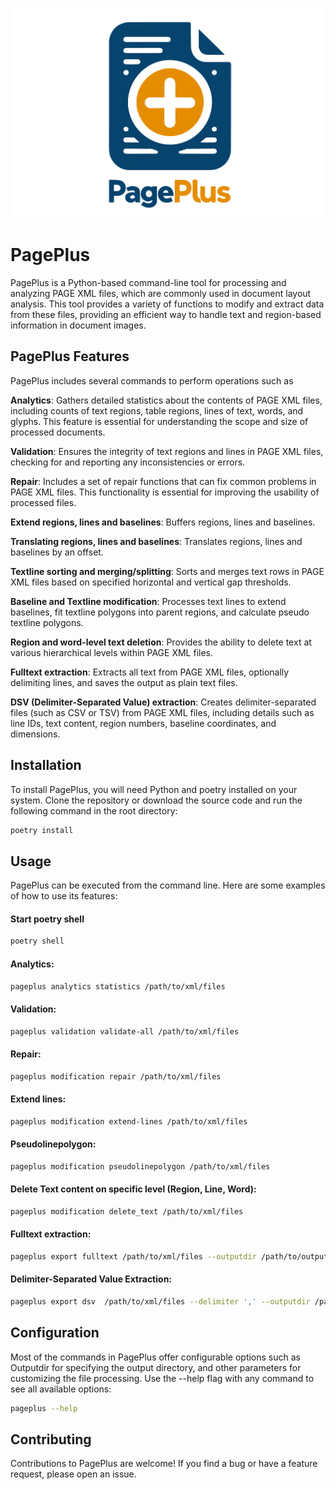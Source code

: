 ![Logo](./assets/PagePlus_Logo.png)

# PagePlus

PagePlus is a Python-based command-line tool for processing and analyzing PAGE XML files, which are commonly used in document layout analysis. 
This tool provides a variety of functions to modify and extract data from these files, providing an efficient way to handle text and region-based information in document images.

## PagePlus Features

PagePlus includes several commands to perform operations such as

**Analytics**: Gathers detailed statistics about the contents of PAGE XML files, including counts of text regions, table regions, lines of text, words, and glyphs. This feature is essential for understanding the scope and size of processed documents.

**Validation**: Ensures the integrity of text regions and lines in PAGE XML files, checking for and reporting any inconsistencies or errors.

**Repair**: Includes a set of repair functions that can fix common problems in PAGE XML files. This functionality is essential for improving the usability of processed files.

**Extend regions, lines and baselines**: Buffers regions, lines and baselines.

**Translating regions, lines and baselines**: Translates regions, lines and baselines by an offset.

**Textline sorting and merging/splitting**: Sorts and merges text rows in PAGE XML files based on specified horizontal and vertical gap thresholds.

**Baseline and Textline modification**: Processes text lines to extend baselines, fit textline polygons into parent regions, and calculate pseudo textline polygons.

**Region and word-level text deletion**: Provides the ability to delete text at various hierarchical levels within PAGE XML files.

**Fulltext extraction**: Extracts all text from PAGE XML files, optionally delimiting lines, and saves the output as plain text files.
    
**DSV (Delimiter-Separated Value) extraction**: Creates delimiter-separated files (such as CSV or TSV) from PAGE XML files, including details such as line IDs, text content, region numbers, baseline coordinates, and dimensions.
    
## Installation

To install PagePlus, you will need Python and poetry installed on your system. Clone the repository or download the source code and run the following command in the root directory:

```sh
poetry install
```

## Usage

PagePlus can be executed from the command line. Here are some examples of how to use its features:

#### Start poetry shell

```sh
poetry shell
```

#### Analytics:

```sh
pageplus analytics statistics /path/to/xml/files
```
#### Validation:

```sh
pageplus validation validate-all /path/to/xml/files
```

#### Repair:

```sh
pageplus modification repair /path/to/xml/files
```

#### Extend lines:

```sh
pageplus modification extend-lines /path/to/xml/files
```

#### Pseudolinepolygon:

```sh
pageplus modification pseudolinepolygon /path/to/xml/files
```

#### Delete Text content on specific level (Region, Line, Word):

```sh
pageplus modification delete_text /path/to/xml/files
```

#### Fulltext extraction:

```sh
pageplus export fulltext /path/to/xml/files --outputdir /path/to/output
```
#### Delimiter-Separated Value Extraction:

```sh
pageplus export dsv  /path/to/xml/files --delimiter ',' --outputdir /path/to/output
```
## Configuration
Most of the commands in PagePlus offer configurable options such as Outputdir for specifying the output directory, and other parameters for customizing the file processing. Use the --help flag with any command to see all available options:

```sh
pageplus --help
```

## Contributing
Contributions to PagePlus are welcome! If you find a bug or have a feature request, please open an issue.